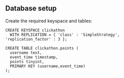 ## Database setup

Create the required keyspace and tables:

```cql
CREATE KEYSPACE clickathon
  WITH REPLICATION = { 'class' : 'SimpleStrategy', 'replication_factor' : 3 };

CREATE TABLE clickathon.points (
  username text,
  event_time timestamp,
  points tinyint,
  PRIMARY KEY (username,event_time)
);
```